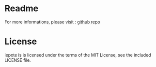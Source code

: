 Readme
======

For more informations, please visit :
[github repo](http://wiki.github.com/tdebarochez/lepote)

License
=======

lepote is is licensed under the terms of the MIT License, see the included LICENSE file.